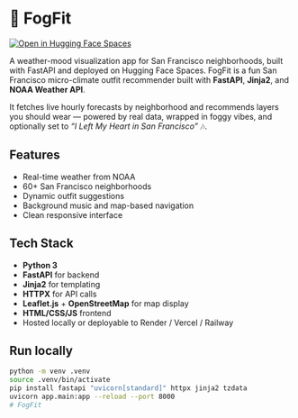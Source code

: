# 🌁 FogFit

[![Open in Hugging Face Spaces](https://img.shields.io/badge/🚀%20View%20Live%20Demo%20on%20Hugging%20Face-blue?style=for-the-badge&logo=huggingface)](https://huggingface.co/spaces/srodrift/FogFit)

A weather-mood visualization app for San Francisco neighborhoods, built with FastAPI and deployed on Hugging Face Spaces.
FogFit is a fun San Francisco micro-climate outfit recommender built with **FastAPI**, **Jinja2**, and **NOAA Weather API**.

It fetches live hourly forecasts by neighborhood and recommends layers you should wear — powered by real data, wrapped in foggy vibes, and optionally set to *“I Left My Heart in San Francisco”* 🎶.

## Features
- Real-time weather from NOAA
- 60+ San Francisco neighborhoods
- Dynamic outfit suggestions
- Background music and map-based navigation
- Clean responsive interface

## Tech Stack
- **Python 3**
- **FastAPI** for backend
- **Jinja2** for templating
- **HTTPX** for API calls
- **Leaflet.js** + **OpenStreetMap** for map display
- **HTML/CSS/JS** frontend
- Hosted locally or deployable to Render / Vercel / Railway

## Run locally
```bash
python -m venv .venv
source .venv/bin/activate
pip install fastapi "uvicorn[standard]" httpx jinja2 tzdata
uvicorn app.main:app --reload --port 8000
# FogFit
